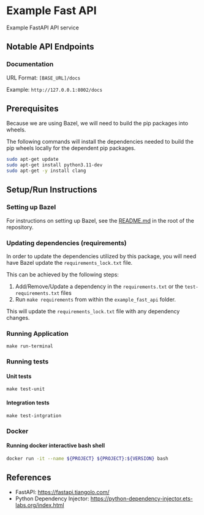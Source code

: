 # Example Fast API

Example FastAPI API service 

## Notable API Endpoints

### Documentation

URL Format: `[BASE_URL]/docs`

Example: `http://127.0.0.1:8002/docs`

## Prerequisites

Because we are using Bazel, we will need to build the pip packages into wheels.

The following commands will install the dependencies needed to build the pip wheels locally for the dependent
pip
packages.

```bash
sudo apt-get update
sudo apt-get install python3.11-dev
sudo apt-get -y install clang
```

## Setup/Run Instructions

### Setting up Bazel

For instructions on setting up Bazel, see the [README.md](../README.md) in the root of the repository.

### Updating dependencies (requirements)

In order to update the dependencies utilized by this package, you will need have Bazel update
the `requirements_lock.txt` file.

This can be achieved by the following steps:

1. Add/Remove/Update a dependency in the `requirements.txt` or the `test-requirements.txt` files
2. Run `make requirements` from within the `example_fast_api` folder.

This will update the `requirements_lock.txt` file with any dependency changes.

### Running Application

```
make run-terminal
```

### Running tests

#### Unit tests

```
make test-unit
```

#### Integration tests

```
make test-intgration
```

### Docker

#### Running docker interactive bash shell

```bash
docker run -it --name ${PROJECT} ${PROJECT}:${VERSION} bash
```

## References

- FastAPI: https://fastapi.tiangolo.com/
- Python Dependency Injector: https://python-dependency-injector.ets-labs.org/index.html

